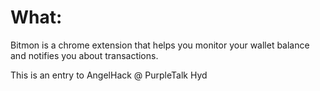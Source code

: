 What:
=====

Bitmon is a chrome extension that helps you monitor your wallet
balance and notifies you about transactions.

This is an entry to AngelHack @ PurpleTalk Hyd
